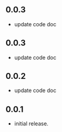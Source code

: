 ## 0.0.3

* update code doc

## 0.0.3

* update code doc

## 0.0.2

* update code doc

## 0.0.1

* initial release.
